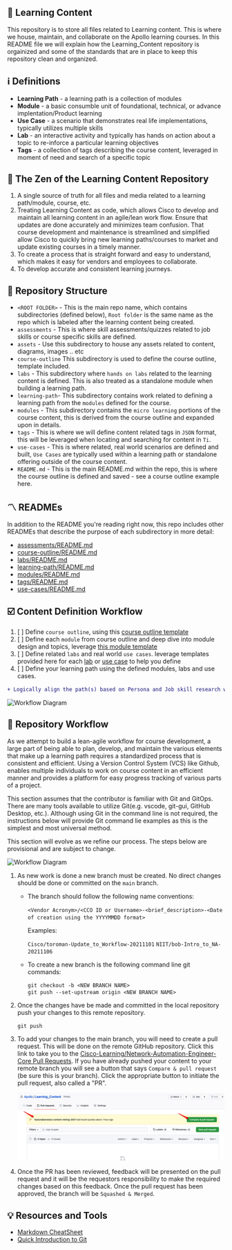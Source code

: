 ## 📔 Learning Content

This repository is to store all files related to Learning content. This is where we house, maintain, and collaborate on the Apollo learning courses. In this README file we will explain how the Learning_Content repository is orgainized and some of the standards that are in place to keep this repository clean and organized.

## ℹ️  Definitions

- **Learning Path** - a learning path is a collection of modules
- **Module** - a basic consumble unit of foundational, technical, or advance implentation/Product learning 
- **Use Case** - a scenario that demonstrates real life implementations, typically utilizes multiple skills
- **Lab** - an interactive activity and typically has hands on action about a topic to re-inforce a particular learning objectives
- **Tags** - a collection of tags describing the course content, leveraged in moment of need and search of a specific topic

## 🔱 The Zen of the Learning Content Repository

1. A single source of truth for all files and media related to a learning path/module, course, etc.
2. Treating Learning Content as code, which allows Cisco to develop and maintain all learning content in an agile/lean work flow. Ensure that updates are done accurately and minimizes team confusion. That course development and maintenance is streamlined and simplified allow Cisco to quickly bring new learning paths/courses to market and update existing courses in a timely manner.
3. To create a process that is straight forward and easy to understand, which makes it easy for vendors and employees to collaborate.
4. To develop accurate and consistent learning journeys.

## 💢 Repository Structure

- `<ROOT FOLDER>` - This is the main repo name, which contains subdirectories (defined below), `Root folder` is the same name as the repo which is labeled after the learning content being created.
- `assessments` - This is where skill assessments/quizzes related to job skills or course specific skills are defined.
- `assets` - Use this subdirectory to house any assets related to content, diagrams, images .. etc
- `course-outline` This subdirectory is used to define the course outline, template included.
- `labs` - This subdirectory where `hands on labs` related to the learning content is defined. This is also treated as a standalone module when building a learning path.
- `learning-path`- This subdirectory contains work related to defining a learning path from the `modules` defined for the course.
- `modules` - This subdirectory contains the `micro learning` portions of the course content, this is derived from the course outline and expanded upon in details.
- `tags` - This is where we will define content related tags in `JSON` format, this will be leveraged when locating and searching for content in `Ti`.
- `use-cases` - This is where related, real world scenarios are defined and built, `Use Cases` are typically used within a learning path or standalone offering outside of the course content.
- `README.md` - This is the main README.md within the repo, this is where the course outline is defined and saved - see a course outline example here.
 
## 〽️  READMEs
In addition to the README you're reading right now, this repo includes other READMEs that describe the purpose of each subdirectory in more detail:

- [assessments/README.md](assessments/README.md)
- [course-outline/README.md](course-outline/README.md)
- [labs/README.md](labs/README.md)
- [learning-path/README.md](learning-path/README.md)
- [modules/README.md](modules/README.md)
- [tags/README.md](tags/reusables/README.md)
- [use-cases/README.md](use-cases/variables/README.md)

## ☑️  Content Definition Workflow 
1. [ ] Define `course outline`, using this [course outline template](/course-outline/outline-template.md)
2. [ ] Define each `module` from course outline and deep dive into module design and topics, leverage [this module template](/modules/module-template.md)
3. [ ] Define related `labs` and real world `use cases`. leverage templates provided here for each [lab](/labs/lab-template.md) or [use case](/use-cases/usecase-template.md) to help you define
4. [ ] Define your learning path using the defined modules, labs and use cases. 

```diff
+ Logically align the path(s) based on Persona and Job skill research work done in parallel to this process
```

![Workflow Diagram](https://lucid.app/publicSegments/view/4c9dfa4c-6124-4f0d-a8ec-29a98f351776/image.png)

## 🚧 Repository Workflow

As we attempt to build a lean-agile workflow for course development, a large part of being able to plan, develop, and maintain the various elements that make up a learning path requires a standardized process that is consistent and efficient. Using a Version Control System (VCS) like Github, enables multiple individuals to work on course content in an efficient manner and provides a platform for easy progress tracking of various parts of a project.

This section assumes that the contributor is familiar with Git and GitOps. There are many tools available to utilize Git(e.g. vscode, git-gui, GitHub Desktop, etc.). Although using Git in the command line is not required, the instructions below will provide Git command lie examples as this is the simplest and most universal method.

This section will evolve as we refine our process. The steps below are provisional and are subject to change.

![Workflow Diagram](https://lucid.app/publicSegments/view/85fcb269-4b79-4b40-a134-d6322bde8295/image.png)

1. As new work is done a new branch must be created. No direct changes should be done or committed on the `main` branch.

   - The branch should follow the following name conventions:

      `<Vendor Acronym>/<CCO ID or Username>-<brief_description>-<Date of creation using the YYYYMMDD format>`

      Examples:

      `Cisco/toroman-Update_to_Workflow-20211101`
      `NIIT/bob-Intro_to_NA-20211106`

   - To create a new branch is the following command line git commands:

      ```shell
      git checkout -b <NEW BRANCH NAME>
      git push --set-upstream origin <NEW BRANCH NAME>
      ```

2. Once the changes have be made and committed in the local repository push your changes to this remote repository.

      ```shell
      git push
      ```

3. To add your changes to the main branch, you will need to create a pull request. This will be done on the remote GitHub repository. Click this link to take you to the [Cisco-Learning/Network-Automation-Engineer-Core Pull Requests](https://github.com/Cisco-Learning/Network-Automation-Engineer-Core/pulls). If you have already pushed your content to your remote branch you will see a button that says `Compare & pull request` (be sure this is your branch). Click the appropriate button to initiate the pull request, also called a "PR".

    ![Screenshot of Github PR](assets/workflow_step3_pr.png)

4. Once the PR has been reviewed, feedback will be presented on the pull request and it will be the requestors responsibility to make the required changes based on this feedback. Once the pull request has been approved, the branch will be `Squashed & Merged`.

## 💡 Resources and Tools
- [Markdown CheatSheet](https://github.com/adam-p/markdown-here/wiki/Markdown-Cheatsheet)
- [Quick Introduction to Git](https://gitimmersion.com/)

